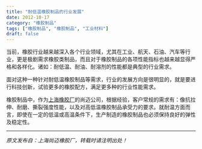 ```yaml
---
title: "耐低温橡胶制品的行业发展"
date: 2012-10-17
category: "橡胶制品"
tags: ["橡胶制品", "橡胶制品", "工业材料"]
draft: false
---
```


当前，橡胶行业越来越深入各个行业领域，尤其在工业、航天、石油、汽车等行业，更是极剧需求橡胶类制品，而且对于橡胶制品的各项性能指标也越来越显得严格和各样化。诸如：耐低温、耐油、耐溶剂的性能都是典型的行业需求。

面对这种一种针对耐低温橡胶制品等需求，行业的发展方向是很明显的，就是要进行科技创新，试验更多的橡胶配方，满足更多种的行业性能需求。

橡胶制品中，作为[上海橡胶厂](http://www.smpolymer.com/)的尚迈公司，根据经验，客户常规的需求有：像抗拉伸、耐磨、撕裂强度性能，以及对高低温橡胶制品承受力的要求。就耐温方面而言，即使在一定的低温或高温条件下，生产制造的橡胶制品也必须保持良好的弹性及稳定性。

---

*原文发布自：上海尚迈橡胶厂，转载时请注明出处！*
